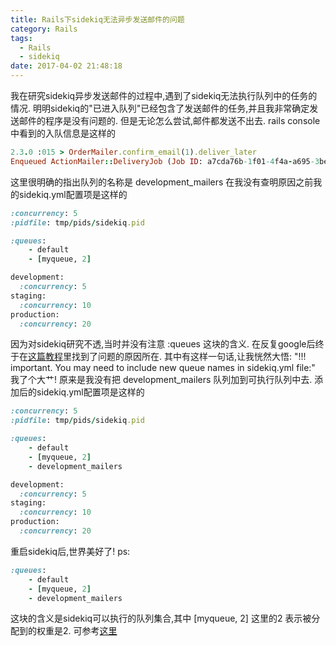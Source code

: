 ```yaml
---
title: Rails下sidekiq无法异步发送邮件的问题
category: Rails
tags:
  - Rails
  - sidekiq
date: 2017-04-02 21:48:18
---
```

我在研究sidekiq异步发送邮件的过程中,遇到了sidekiq无法执行队列中的任务的情况.
明明sidekiq的"已进入队列"已经包含了发送邮件的任务,并且我非常确定发送邮件的程序是没有问题的.
但是无论怎么尝试,邮件都发送不出去.
rails console中看到的入队信息是这样的
```ruby
2.3.0 :015 > OrderMailer.confirm_email(1).deliver_later
Enqueued ActionMailer::DeliveryJob (Job ID: a7cda76b-1f01-4f4a-a695-3be1c6bb2640) to Sidekiq(development_mailers) with arguments: "OrderMailer", "confirm_email", "deliver_now", 1
```
这里很明确的指出队列的名称是 development_mailers
在我没有查明原因之前我的sidekiq.yml配置项是这样的
```ruby
:concurrency: 5
:pidfile: tmp/pids/sidekiq.pid

:queues:
    - default
    - [myqueue, 2]

development:
  :concurrency: 5
staging:
  :concurrency: 10
production:
  :concurrency: 20
```
因为对sidekiq研究不透,当时并没有注意 :queues 这块的含义.
在反复google后终于在[这篇教程](https://gist.github.com/maxivak/690e6c353f65a86a4af9)里找到了问题的原因所在.
其中有这样一句话,让我恍然大悟:
"!!! important. You may need to include new queue names in sidekiq.yml file:"
我了个大艹!
原来是我没有把 development_mailers 队列加到可执行队列中去.
添加后的sidekiq.yml配置项是这样的
```ruby
:concurrency: 5
:pidfile: tmp/pids/sidekiq.pid

:queues:
    - default
    - [myqueue, 2]
    - development_mailers

development:
  :concurrency: 5
staging:
  :concurrency: 10
production:
  :concurrency: 20
```
重启sidekiq后,世界美好了!
ps:
```ruby
:queues:
    - default
    - [myqueue, 2]
    - development_mailers
```
这块的含义是sidekiq可以执行的队列集合,其中 [myqueue, 2] 这里的2 表示被分配到的权重是2.
可参考[这里](http://wdxtub.com/2016/07/06/sidekiq-guide/)



